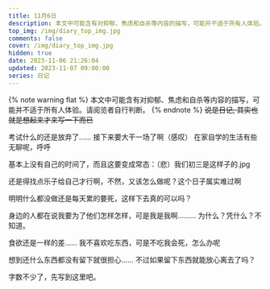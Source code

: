 ```yaml
---
title: 11月6日
description: 本文中可能含有对抑郁、焦虑和自杀等内容的描写，可能并不适于所有人体验。请阅览者自行判断。
top_img: /img/diary_top_img.jpg
comments: false
cover: /img/diary_top_img.jpg
hidden: true
date: 2023-11-06 21:26:04
updated: 2023-11-07 09:00:00
series: 日记
---
```

{% note warning flat %}
本文中可能含有对抑郁、焦虑和自杀等内容的描写，可能并不适于所有人体验。请阅览者自行判断。
{% endnote %}
~~说是日记, 其实也就是想起来才来写一下而已~~

考试什么的还是放弃了…… 接下来要大干一场了啊（感叹） 在家自学的生活有些无聊呢，呼呼

基本上没有自己的时间了，而且这要变成常态：（悲）我们初三是这样子的.jpg

还是得找点乐子给自己才行啊，不然，又该怎么做呢？这个日子属实难过啊

明明什么都没做还是每天累的要死，这样下去真的可以吗？

身边的人都在说我要为了他们怎样怎样，可是我是我啊……… 为什么？凭什么？不知道。

食欲还是一样的差…… 我不喜欢吃东西，可是不吃我会死，怎么办呢

想到还什么东西都没有留下就很担心…… 不过如果留下东西就能放心离去了吗？

字数不少了，先写到这里吧。
